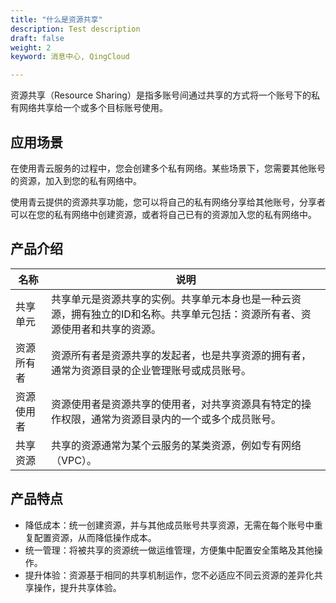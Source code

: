 ```yaml
---
title: "什么是资源共享"
description: Test description
draft: false
weight: 2
keyword: 消息中心, QingCloud

---
```


资源共享（Resource Sharing）是指多账号间通过共享的方式将一个账号下的私有网络共享给一个或多个目标账号使用。

## 应用场景

在使用青云服务的过程中，您会创建多个私有网络。某些场景下，您需要其他账号的资源，加入到您的私有网络中。

使用青云提供的资源共享功能，您可以将自己的私有网络分享给其他账号，分享者可以在您的私有网络中创建资源，或者将自己已有的资源加入您的私有网络中。

## 产品介绍



| 名称       | 说明                                                         |
| ---------- | ------------------------------------------------------------ |
| 共享单元   | 共享单元是资源共享的实例。共享单元本身也是一种云资源，拥有独立的ID和名称。共享单元包括：资源所有者、资源使用者和共享的资源。 |
| 资源所有者 | 资源所有者是资源共享的发起者，也是共享资源的拥有者，通常为资源目录的企业管理账号或成员账号。 |
| 资源使用者 | 资源使用者是资源共享的使用者，对共享资源具有特定的操作权限，通常为资源目录内的一个或多个成员账号。 |
| 共享资源   | 共享的资源通常为某个云服务的某类资源，例如专有网络（VPC）。  |

## 产品特点

- 降低成本：统一创建资源，并与其他成员账号共享资源，无需在每个账号中重复配置资源，从而降低操作成本。
- 统一管理：将被共享的资源统一做运维管理，方便集中配置安全策略及其他操作。
- 提升体验：资源基于相同的共享机制运作，您不必适应不同云资源的差异化共享操作，提升共享体验。